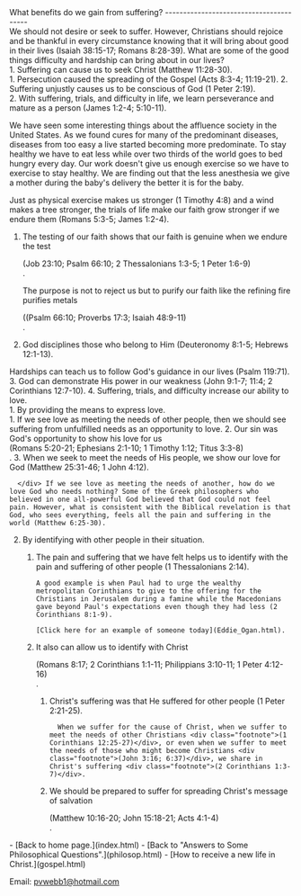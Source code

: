  <head> <title>(PVW) benefits of suffering</title> <meta content="IE=9" http-equiv="X-UA-Compatible"></meta> <link href="css/page_style.css" rel="stylesheet" type="text/css"></link> </head><body><div class="page_style"> What benefits do we gain from suffering?
----------------------------------------

<div class="p">We should not desire or seek to suffer. However, Christians should rejoice and be thankful in every circumstance knowing that it will bring about good in their lives (Isaiah 38:15-17; Romans 8:28-39). What are some of the good things difficulty and hardship can bring about in our lives?</div><div class="p">1. Suffering can cause us to seek Christ (Matthew 11:28-30). <div class="p">
  1. Persecution caused the spreading of the Gospel (Acts 8:3-4; 11:19-21).
  2. Suffering unjustly causes us to be conscious of God (1 Peter 2:19).

  </div>
2. With suffering, trials, and difficulty in life, we learn perseverance and mature as a person (James 1:2-4; 5:10-11).

   We have seen some interesting things about the affluence society in the United States. As we found cures for many of the predominant diseases, diseases from too easy a live started becoming more predominate. To stay healthy we have to eat less while over two thirds of the world goes to bed hungry every day. Our work doesn't give us enough exercise so we have to exercise to stay healthy. We are finding out that the less anesthesia we give a mother during the baby's delivery the better it is for the baby.

   Just as physical exercise makes us stronger (1 Timothy 4:8) and a wind makes a tree stronger, the trials of life make our faith grow stronger if we endure them (Romans 5:3-5; James 1:2-4). <div class="p">
  1. The testing of our faith shows that our faith is genuine when we endure the test<div class="footnote">(Job 23:10; Psalm 66:10; 2 Thessalonians 1:3-5; 1 Peter 1:6-9)</div>.

       The purpose is not to reject us but to purify our faith like the refining fire purifies metals<div class="footnote">((Psalm 66:10; Proverbs 17:3; Isaiah 48:9-11)</div>.
  2. God disciplines those who belong to Him (Deuteronomy 8:1-5; Hebrews 12:1-13).

  </div> Hardships can teach us to follow God's guidance in our lives (Psalm 119:71).
3. God can demonstrate His power in our weakness (John 9:1-7; 11:4; 2 Corinthians 12:7-10).
4. Suffering, trials, and difficulty increase our ability to love. <div class="p">
  1. By providing the means to express love. <div class="p">
      1. If we see love as meeting the needs of other people, then we should see suffering from unfulfilled needs as an opportunity to love.
      2. Our sin was God's opportunity to show his love for us<div class="footnote">(Romans 5:20-21; Ephesians 2:1-10; 1 Timothy 1:12; Titus 3:3-8)</div>.
      3. When we seek to meet the needs of His people, we show our love for God (Matthew 25:31-46; 1 John 4:12).

      </div> If we see love as meeting the needs of another, how do we love God who needs nothing? Some of the Greek philosophers who believed in one all-powerful God believed that God could not feel pain. However, what is consistent with the Biblical revelation is that God, who sees everything, feels all the pain and suffering in the world (Matthew 6:25-30).
  2. By identifying with other people in their situation. <div class="p">
      1. The pain and suffering that we have felt helps us to identify with the pain and suffering of other people (1 Thessalonians 2:14).

             A good example is when Paul had to urge the wealthy metropolitan Corinthians to give to the offering for the Christians in Jerusalem during a famine while the Macedonians gave beyond Paul's expectations even though they had less (2 Corinthians 8:1-9).

             [Click here for an example of someone today](Eddie_Ogan.html).
      2. It also can allow us to identify with Christ <div class="footnote">(Romans 8:17; 2 Corinthians 1:1-11; Philippians 3:10-11; 1 Peter 4:12-16)</div>. <div class="p">
            1. Christ's suffering was that He suffered for other people (1 Peter 2:21-25).

                     When we suffer for the cause of Christ, when we suffer to meet the needs of other Christians <div class="footnote">(1 Corinthians 12:25-27)</div>, or even when we suffer to meet the needs of those who might become Christians <div class="footnote">(John 3:16; 6:37)</div>, we share in Christ's suffering <div class="footnote">(2 Corinthians 1:3-7)</div>.
            2. We should be prepared to suffer for spreading Christ's message of salvation <div class="footnote">(Matthew 10:16-20; John 15:18-21; Acts 4:1-4)</div>.

            </div>

      </div>

  </div>

</div><div class="p" id="footnotes"></div><script src="js/footnotes.js" type="text/javascript"></script>  </div>- [Back to home page.](index.html)
- [Back to "Answers to Some Philosophical Questions".](philosop.html)
- [How to receive a new life in Christ.](gospel.html)

Email: [pvwebb1@hotmail.com](mailto:pvwebb1@hotmail.com)

